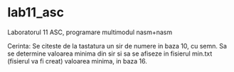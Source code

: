 # lab11_asc
Laboratorul 11 ASC, programare multimodul nasm+nasm 

Cerinta: Se citeste de la tastatura un sir de numere in baza 10, cu semn. Sa se determine valoarea minima din sir si sa se afiseze in fisierul min.txt (fisierul va fi creat) valoarea minima, in baza 16.
